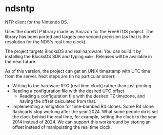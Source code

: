 # ndsntp
NTP client for the Nintendo DS.

Uses the coreNTP library made by Amazon for the FreeRTOS project. The library has been ported and targets one second precision (as that is the resolution for the NDS's real time clock).

The project targets BlocksDS and real hardware. You can build it by installing the BlocksDS SDK and typing `make`. Releases will be available in the near future.

As of this version, the project can get an UNIX timestamp with UTC time from the server. Next steps are (in no particular order):
* Writing to the hardware RTC (real time clock) rather than just printing.
* Reading a configuration file with the desired UTC offset
    - Reading a configuration file with the desired TZ timezone, and having the offset calculated from that.
* Implementing a mitigation for time-bombed R4 clones. Some R4 clone flashcarts stop working after the year 2024. What some people do is set the clock behind the real time, for example, setting the clock to the year 2014 instead of 2024. We can support this workaround by storing an offset instead of manipulating the real time clock.
